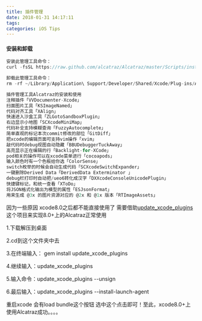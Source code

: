 ```yaml
---
title: 插件管理
date: 2018-01-31 14:17:11
tags:
categories: iOS Tips
---
```


#### 安装和卸载

```objective-c
安装此管理工具命令：
curl -fsSL https://raw.github.com/alcatraz/Alcatraz/master/Scripts/install.sh | sh
```

```objective-c
卸载此管理工具命令：
rm -rf ~/Library/Application\ Support/Developer/Shared/Xcode/Plug-ins/Alcatraz.xcplugin
```

<!-- more -->

```objective-c
插件管理工具Alcatraz的安装和使用
注释插件「VVDocumenter-Xcode」
扫面图片工具「KSImageNamed」
代码对齐工具「XAlign」
快速进入沙盒工具「ZLGotoSandboxPlugin」
右边显示小地图「SCXcodeMiniMap」
代码补全支持模糊查询「FuzzyAutocomplete」
简单直观的标记本次commit修改的部位「GitDiff」
把xcode的编辑页面可支持vim操作「xvim」
敲代码时debug视图自动隐藏「BBUDebuggerTuckAway」
高亮显示正在编辑的行「Backlight-for-XCode」
pod相关的操作可以在xcode菜单进行「cocoapods」
输入颜色时有一个色板给你选「ColorSense」
switch枚举的时候会自动生成代码「SCXcodeSwitchExpander」
一键删除Derived Data「DerivedData Exterminator 」
debug栏打印时自动把/ueo6转化成汉字「DXXcodeConsoleUnicodePlugin」
快捷键标记，和统一查看「XToDo」
将JSON格式化输出为模型的属性「ESJsonFormat」
用来生成 @3x 的图片资源对应的 @2x 和 @1x 版本「RTImageAssets」
```

因为一些原因 xcode8.0之后都不能直接使用了 需要借助[update_xcode_plugins](https://link.jianshu.com/?t=https://github.com/inket/update_xcode_plugins) 这个项目来实现8.0+上的Alcatraz正常使用

1.下载解压到桌面

2.cd到这个文件夹中去

3.在终端输入： gem install update_xcode_plugins

4.继续输入：update_xcode_plugins

5.输入命令：update_xcode_plugins --unsign

6.最后输入：update_xcode_plugins --install-launch-agent

重启xcode  会有load bundle这个按钮 选中这个点击即可！至此，xcode8.0+上使用Alcatraz成功。。。。

